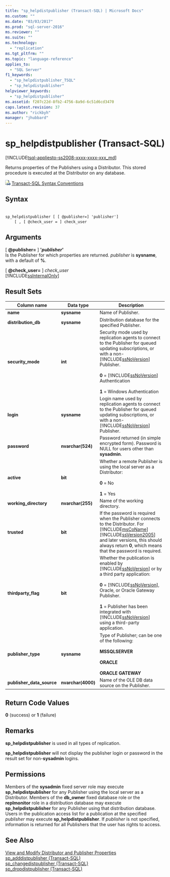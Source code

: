 ```yaml
---
title: "sp_helpdistpublisher (Transact-SQL) | Microsoft Docs"
ms.custom: ""
ms.date: "03/03/2017"
ms.prod: "sql-server-2016"
ms.reviewer: ""
ms.suite: ""
ms.technology: 
  - "replication"
ms.tgt_pltfrm: ""
ms.topic: "language-reference"
applies_to: 
  - "SQL Server"
f1_keywords: 
  - "sp_helpdistpublisher_TSQL"
  - "sp_helpdistpublisher"
helpviewer_keywords: 
  - "sp_helpdistpublisher"
ms.assetid: f207c22d-8fb2-4756-8a9d-6c51d6cd3470
caps.latest.revision: 37
ms.author: "rickbyh"
manager: "jhubbard"
---
```

# sp_helpdistpublisher (Transact-SQL)
[!INCLUDE[tsql-appliesto-ss2008-xxxx-xxxx-xxx_md](../../../a9retired/includes/tsql-appliesto-ss2008-xxxx-xxxx-xxx-md.md)]

  Returns properties of the Publishers using a Distributor. This stored procedure is executed at the Distributor on any database.  
  
 ![Topic link icon](../../../a9notintoc/media/topic-link.gif "Topic link icon") [Transact-SQL Syntax Conventions](../../../t-sql/language-elements/transact-sql-syntax-conventions-transact-sql.md)  
  
## Syntax  
  
```  
  
sp_helpdistpublisher [ [ @publisher=] 'publisher']   
    [ , [ @check_user = ] check_user  
```  
  
## Arguments  
 [ **@publisher=** ] **'***publisher***'**  
 Is the Publisher for which properties are returned. *publisher* is **sysname**, with a default of **%**.  
  
 [ **@check_user=** ] *check_user*  
 [!INCLUDE[ssInternalOnly](../../../integration-services/data-flow/transformations/includes/ssinternalonly-md.md)]  
  
## Result Sets  
  
|Column name|Data type|Description|  
|-----------------|---------------|-----------------|  
|**name**|**sysname**|Name of Publisher.|  
|**distribution_db**|**sysname**|Distribution database for the specified Publisher.|  
|**security_mode**|**int**|Security mode used by replication agents to connect to the Publisher for queued updating subscriptions, or with a non-[!INCLUDE[ssNoVersion](../../../a9notintoc/includes/ssnoversion-md.md)] Publisher.<br /><br /> **0** = [!INCLUDE[ssNoVersion](../../../a9notintoc/includes/ssnoversion-md.md)] Authentication<br /><br /> **1** = Windows Authentication|  
|**login**|**sysname**|Login name used by replication agents to connect to the Publisher for queued updating subscriptions, or with a non-[!INCLUDE[ssNoVersion](../../../a9notintoc/includes/ssnoversion-md.md)] Publisher.|  
|**password**|**nvarchar(524)**|Password returned (in simple encrypted form). Password is NULL for users other than **sysadmin**.|  
|**active**|**bit**|Whether a remote Publisher is using the local server as a Distributor:<br /><br /> **0** = No<br /><br /> **1** = Yes|  
|**working_directory**|**nvarchar(255)**|Name of the working directory.|  
|**trusted**|**bit**|If the password is required when the Publisher connects to the Distributor. For [!INCLUDE[msCoName](../../../a9notintoc/includes/msconame-md.md)] [!INCLUDE[ssVersion2005](../../../a9notintoc/includes/ssversion2005-md.md)] and later versions, this should always return **0**, which means that the password is required.|  
|**thirdparty_flag**|**bit**|Whether the publication is enabled by [!INCLUDE[ssNoVersion](../../../a9notintoc/includes/ssnoversion-md.md)] or by a third party application:<br /><br /> **0** = [!INCLUDE[ssNoVersion](../../../a9notintoc/includes/ssnoversion-md.md)], Oracle, or Oracle Gateway Publisher.<br /><br /> **1** = Publisher has been integrated with [!INCLUDE[ssNoVersion](../../../a9notintoc/includes/ssnoversion-md.md)] using a third-party application.|  
|**publisher_type**|**sysname**|Type of Publisher; can be one of the following:<br /><br /> **MSSQLSERVER**<br /><br /> **ORACLE**<br /><br /> **ORACLE GATEWAY**|  
|**publisher_data_source**|**nvarchar(4000)**|Name of the OLE DB data source on the Publisher.|  
  
## Return Code Values  
 **0** (success) or **1** (failure)  
  
## Remarks  
 **sp_helpdistpublisher** is used in all types of replication.  
  
 **sp_helpdistpublisher** will not display the publisher login or password in the result set for non-**sysadmin** logins.  
  
## Permissions  
 Members of the **sysadmin** fixed server role may execute **sp_helpdistpublisher** for any Publisher using the local server as a Distributor. Members of the **db_owner** fixed database role or the **replmonitor** role in a distribution database may execute **sp_helpdistpublisher** for any Publisher using that distribution database. Users in the publication access list for a publication at the specified *publisher* may execute **sp_helpdistpublisher**. If *publisher* is not specified, information is returned for all Publishers that the user has rights to access.  
  
## See Also  
 [View and Modify Distributor and Publisher Properties](../../../relational-databases/replication/view-and-modify-distributor-and-publisher-properties.md)   
 [sp_adddistpublisher &#40;Transact-SQL&#41;](../../../relational-databases/reference/system-stored-procedures/sp-adddistpublisher-transact-sql.md)   
 [sp_changedistpublisher &#40;Transact-SQL&#41;](../../../relational-databases/reference/system-stored-procedures/sp-changedistpublisher-transact-sql.md)   
 [sp_dropdistpublisher &#40;Transact-SQL&#41;](../../../relational-databases/reference/system-stored-procedures/sp-dropdistpublisher-transact-sql.md)  
  
  